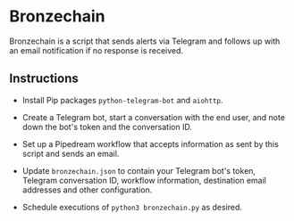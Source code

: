 # Bronzechain

Bronzechain is a script that sends alerts via Telegram and follows up with an email notification if no response is received.

## Instructions

- Install Pip packages `python-telegram-bot` and `aiohttp`.

- Create a Telegram bot, start a conversation with the end user, and note down the bot's token and the conversation ID.

- Set up a Pipedream workflow that accepts information as sent by this script and sends an email.

- Update `bronzechain.json` to contain your Telegram bot's token, Telegram conversation ID, workflow information, destination email addresses and other configuration.

- Schedule executions of `python3 bronzechain.py` as desired.
